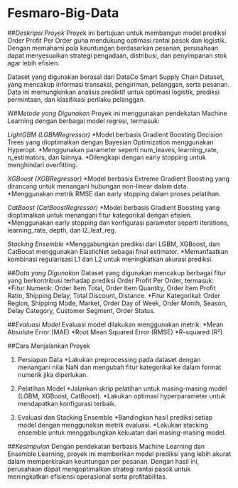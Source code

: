 # Fesmaro-Big-Data
##*Deskripsi Proyek*
Proyek ini bertujuan untuk membangun model prediksi Order Profit Per Order guna mendukung optimasi rantai pasok dan logistik. Dengan memahami pola keuntungan berdasarkan pesanan, perusahaan dapat menyesuaikan strategi pengadaan, distribusi, dan penyimpanan stok agar lebih efisien.

Dataset yang digunakan berasal dari DataCo Smart Supply Chain Dataset, yang mencakup informasi transaksi, pengiriman, pelanggan, serta pesanan. Data ini memungkinkan analisis prediktif untuk optimasi logistik, prediksi permintaan, dan klasifikasi perilaku pelanggan.

W#*Metode yang Digunakan*
Proyek ini menggunakan pendekatan Machine Learning dengan berbagai model regresi, termasuk:

*LightGBM (LGBMRegressor)*
*Model berbasis Gradient Boosting Decision Trees yang dioptimalkan dengan Bayesian Optimization menggunakan Hyperopt.
*Menggunakan parameter seperti num_leaves, learning_rate, n_estimators, dan lainnya.
*Dilengkapi dengan early stopping untuk menghindari overfitting.

*XGBoost (XGBRegressor)*
*Model berbasis Extreme Gradient Boosting yang dirancang untuk menangani hubungan non-linear dalam data.
*Menggunakan metrik RMSE dan early stopping dalam proses pelatihan.

*CatBoost (CatBoostRegressor)*
*Model berbasis Gradient Boosting yang dioptimalkan untuk menangani fitur kategorikal dengan efisien.
*Menggunakan early stopping dan konfigurasi parameter seperti iterations, learning_rate, depth, dan l2_leaf_reg.

*Stacking Ensemble*
*Menggabungkan prediksi dari LGBM, XGBoost, dan CatBoost menggunakan ElasticNet sebagai final estimator.
*Memanfaatkan kombinasi regularisasi L1 dan L2 untuk meningkatkan akurasi prediksi.

##*Data yang Digunakan*
Dataset yang digunakan mencakup berbagai fitur yang berkontribusi terhadap prediksi Order Profit Per Order, termasuk:
*Fitur Numerik: Order Item Total, Order Item Quantity, Order Item Profit Ratio, Shipping Delay, Total Discount, Distance.
*Fitur Kategorikal: Order Region, Shipping Mode, Market, Order Day of Week, Order Month, Season, Delay Category, Customer Segment, Order Status.

##*Evaluasi Model*
Evaluasi model dilakukan menggunakan metrik:
*Mean Absolute Error (MAE)
*Root Mean Squared Error (RMSE)
*R-squared (R²)

##Cara Menjalankan Proyek

1. Persiapan Data
*Lakukan preprocessing pada dataset dengan menangani nilai NaN dan mengubah fitur kategorikal ke dalam format numerik jika diperlukan.
2. Pelatihan Model
*Jalankan skrip pelatihan untuk masing-masing model (LGBM, XGBoost, CatBoost).
*Lakukan optimasi hyperparameter untuk mendapatkan konfigurasi terbaik.

3. Evaluasi dan Stacking Ensemble
*Bandingkan hasil prediksi setiap model dengan menggunakan metrik evaluasi.
*Lakukan stacking ensemble untuk menggabungkan kekuatan dari masing-masing model.

##*Kesimpulan*
Dengan pendekatan berbasis Machine Learning dan Ensemble Learning, proyek ini memberikan model prediksi yang lebih akurat dalam memperkirakan keuntungan per pesanan. Dengan hasil ini, perusahaan dapat mengoptimalkan strategi rantai pasok untuk meningkatkan efisiensi operasional serta profitabilitas.

